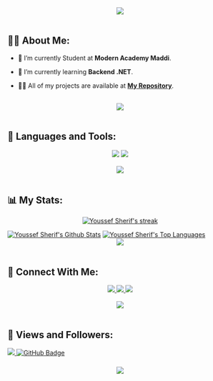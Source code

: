 
<div align="center">
    <img src="https://readme-typing-svg.herokuapp.com/?font=Righteous&size=35&center=true&vCenter=true&width=500&height=70&duration=4000&lines=Hi+There!+👋;+I'm+Youssef+Sherif!+😎;" />
</div>

<br>

## 🙋‍♂️ About Me:

- 🔭 I’m currently Student at **Modern Academy Maddi**.

- 🌱 I’m currently learning **Backend .NET**.

- 👨‍💻 All of my projects are available at **[My Repository](https://github.com/Youssef-Sheriff?page=1&tab=repositories)**.

<br>
<div align="center">
    <img src="https://user-images.githubusercontent.com/73097560/115834477-dbab4500-a447-11eb-908a-139a6edaec5c.gif" />
</div>
<br>

## 🚀 Languages and Tools:
<div align="center">
    <img src="https://skillicons.dev/icons?i=cs,cpp,java,python" />
    <img src="https://skillicons.dev/icons?i=github,clion,vscode,idea,rider" /><br>
</div>

<br>
<div align="center">
    <img src="https://user-images.githubusercontent.com/73097560/115834477-dbab4500-a447-11eb-908a-139a6edaec5c.gif" />
</div>
<br>

## 📊 My Stats:

<p align="center">
    <a href="https://github.com/Youssef-Sheriff/github-readme-streak-stats">
        <img title="🔥 Get streak stats for your profile at git.io/streak-stats" alt="Youssef Sherif's streak" src="https://github-readme-streak-stats.herokuapp.com/?user=Youssef-Sheriff&theme=black-ice&hide_border=true&stroke=0000&background=060A0CD0"/>
    </a>
</p>
<a href="https://github.com/AmmarAgeeza/github-readme-stats"><img alt="Youssef Sherif's Github Stats" src="https://github-readme-stats.vercel.app/api?username=Youssef-Sheriff&show_icons=true&count_private=true&theme=react&hide_border=true&bg_color=0D1117" /></a>
<a href="https://github.com/AmmarAgeeza/github-readme-stats"><img alt="Youssef Sherif's Top Languages" src="https://github-readme-stats.vercel.app/api/top-langs/?username=Youssef-Sheriff&langs_count=8&count_private=true&layout=compact&theme=react&hide_border=true&bg_color=0D1117" /></a>

<br>
<div align="center">
    <img src="https://user-images.githubusercontent.com/73097560/115834477-dbab4500-a447-11eb-908a-139a6edaec5c.gif" />
</div>
<br>

## 🤝 Connect With Me:

<div align="center">
    <a href="https://www.linkedin.com/in/youssef--sherif/" target="_blank">
        <img src="https://img.shields.io/badge/LinkedIn-0077B5?style=for-the-badge&logo=linkedin&logoColor=white" target="_blank" />
    </a>
  <a href="mailto:sherify766@gmail.com">
    <img src="https://img.shields.io/badge/Gmail-333333?style=for-the-badge&logo=gmail&logoColor=red" />
  </a>
        <a href="https://youssefsherif.me">
    <img src="https://img.shields.io/badge/Portfolio-0077B5?style=for-the-badge&logoColor=white" />
  </a>
     </a>
</div>

<br>
<div align="center">
    <img src="https://user-images.githubusercontent.com/73097560/115834477-dbab4500-a447-11eb-908a-139a6edaec5c.gif" />
</div>
<br>

## 💜 Views and Followers:

<a href="https://github.com/Youssef-Sheriff/github-profile-views-counter">
    <img src="https://komarev.com/ghpvc/?username=Youssef-Sheriff">
</a>
<a href="https://github.com/Youssef-Sheriff?tab=followers"><img src="https://img.shields.io/github/followers/Youssef-Sheriff?label=Followers&style=social" alt="GitHub Badge"></a>
<h3 align="center">
    <img src="https://readme-typing-svg.herokuapp.com/?font=Righteous&size=25&center=true&vCenter=true&width=500&height=70&duration=4000&lines=Thanks+for+visiting!+😊;+Shoot+me+a+message+on+Linkedin!;I'm+Long+Life+Learner">
</h3>

<br/>


<!---
Youssef-Sheriff/Youssef-Sheriff is a ✨ special ✨ repository because its `README.md` (this file) appears on your GitHub profile.
You can click the Preview link to take a look at your changes.
--->
